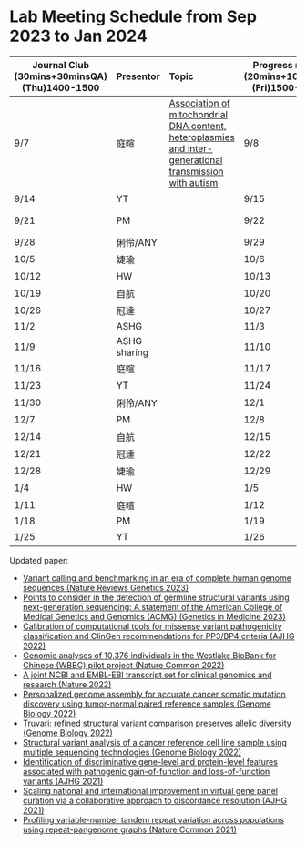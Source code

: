 # Lab Meeting Schedule from Sep 2023 to Jan 2024

| Journal  Club     (30mins+30minsQA)     (Thu)1400-1500 | Presentor    | Topic                                                        | Progress report     (20mins+10minQA)     (Fri)1500-1600 | Presentor    |           |
| ------------------------------------------------------ | ------------ | :----------------------------------------------------------- | ------------------------------------------------------- | ------------ | --------- |
| 9/7                                                    | 庭暄         | [Association of mitochondrial DNA content, heteroplasmies and  inter-generational transmission with  autism](https://www.nature.com/articles/s41467-022-30805-7#Sec20) | 9/8                                                     | HW           | Calvin    |
| 9/14                                                   | YT           |                                                              | 9/15                                                    | 庭暄         | ANY       |
| 9/21                                                   | PM           |                                                              | 9/22                                                    | Jacob off    | Jacob off |
| 9/28                                                   | 俐伶/ANY     |                                                              | 9/29                                                    | 中秋         | 中秋      |
| 10/5                                                   | 婕瑜         |                                                              | 10/6                                                    | PM           | 自航      |
| 10/12                                                  | HW           |                                                              | 10/13                                                   | YT           | 冠達      |
| 10/19                                                  | 自航         |                                                              | 10/20                                                   | 郁書         | 婕瑜      |
| 10/26                                                  | 冠達         |                                                              | 10/27                                                   | 庭暄         | ANY       |
| 11/2                                                   | ASHG         |                                                              | 11/3                                                    | ASHG         | ASHG      |
| 11/9                                                   | ASHG sharing |                                                              | 11/10                                                   | ASHG sharing |           |
| 11/16                                                  | 庭暄         |                                                              | 11/17                                                   | HW           | Calvin    |
| 11/23                                                  | YT           |                                                              | 11/24                                                   | PM           | 自航      |
| 11/30                                                  | 俐伶/ANY     |                                                              | 12/1                                                    | YT           | 冠達      |
| 12/7                                                   | PM           |                                                              | 12/8                                                    | 郁書         | 婕瑜      |
| 12/14                                                  | 自航         |                                                              | 12/15                                                   | HW           | Calvin    |
| 12/21                                                  | 冠達         |                                                              | 12/22                                                   | 庭暄         | ANY       |
| 12/28                                                  | 婕瑜         |                                                              | 12/29                                                   | PM           | 自航      |
| 1/4                                                    | HW           |                                                              | 1/5                                                     | YT           | 冠達      |
| 1/11                                                   | 庭暄         |                                                              | 1/12                                                    | 郁書         | 婕瑜      |
| 1/18                                                   | PM           |                                                              | 1/19                                                    | HW           | Calvin    |
| 1/25                                                   | YT           |                                                              | 1/26                                                    | 庭暄         | ANY       |



Updated paper:  <be> 
- [Variant calling and benchmarking in an era of complete human genome sequences (Nature Reviews Genetics 2023)](https://doi.org/10.1038/s41576-023-00590-0)<br>
- [Points to consider in the detection of germline structural variants using next-generation sequencing: A statement of the American College of Medical Genetics and Genomics (ACMG) (Genetics in Medicine 2023)](https://doi.org/10.1016/j.gim.2022.09.017) <br>
- [Calibration of computational tools for missense variant pathogenicity classification and ClinGen recommendations for PP3/BP4 criteria (AJHG 2022)](https://doi.org/10.1016/j.ajhg.2022.10.013) <br> 
- [Genomic analyses of 10,376 individuals in the Westlake BioBank for Chinese (WBBC) pilot project (Nature Common 2022)](https://www.nature.com/articles/s41467-022-30526-x) <br>
- [A joint NCBI and EMBL-EBI transcript set for clinical genomics and research (Nature 2022)](https://doi.org/10.1038/s41586-022-04558-8) <br>
- [Personalized genome assembly for accurate cancer somatic mutation discovery using tumor-normal paired reference samples (Genome Biology 2022)](https://genomebiology.biomedcentral.com/articles/10.1186/s13059-022-02803-x)<br>
- [Truvari: refined structural variant comparison preserves allelic diversity (Genome Biology 2022)](https://genomebiology.biomedcentral.com/articles/10.1186/s13059-022-02840-6) <br> 
- [Structural variant analysis of a cancer reference cell line sample using multiple sequencing technologies (Genome Biology 2022)](https://genomebiology.biomedcentral.com/articles/10.1186/s13059-022-02816-6)<br>
- [Identification of discriminative gene-level and protein-level features associated with pathogenic gain-of-function and loss-of-function variants (AJHG 2021)](https://doi.org/10.1016/j.ajhg.2021.10.007)<br>
- [Scaling national and international improvement in virtual gene panel curation via a collaborative approach to discordance resolution (AJHG 2021)](https://doi.org/10.1016/j.ajhg.2021.06.020) <br> 
- [Profiling variable-number tandem repeat variation across populations using repeat-pangenome graphs (Nature Common 2021)](https://doi.org/10.1038/s41467-021-24378-0) <br>







